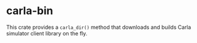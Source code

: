 # carla-bin

This crate provides a `carla_dir()` method that downloads and builds
Carla simulator client library on the fly.
